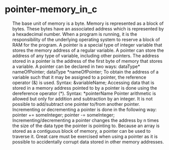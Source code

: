 # pointer-memory_in_c
<ul>
  <pr>The base unit of memory is a byte.</pr>
Memory is represented as a block of bytes.
These bytes have an associated address which is represented by a hexadecimal number.
When a program is running, it is the responsibility of the underlying operating system to reserve a block of RAM for the program.
A pointer is a special type of integer variable that stores the memory address of a regular variable.
A pointer can store the address of any type of variable, including other pointers.
The address stored in a pointer is the address of the first byte of memory that stores a variable.
A pointer can be declared in two ways:
dataType* nameOfPointer;
dataType *nameOfPointer;
To obtain the address of a variable such that it may be assigned to a pointer, the reference operator (&) is used. Syntax:
&variableName;
Accessing data that is stored in a memory address pointed to by a pointer is done using the dereference operator (*). Syntax:
*pointerName
Pointer arithmetic is allowed but only for addition and subtraction by an integer.
It is not possible to add/subtract one pointer to/from another pointer.
Incrementing or decrementing a pointer is done in the following way:
pointer += someInteger;
pointer -= someInteger;
Incrementing/decrementing a pointer changes the address by n times the size of the data type the pointer is pointing to.
Because an array is stored as a contiguous block of memory, a pointer can be used to traverse it.
Great care must be exercised when using a pointer as it is possible to accidentally corrupt data stored in other memory addresses.
</ul>
